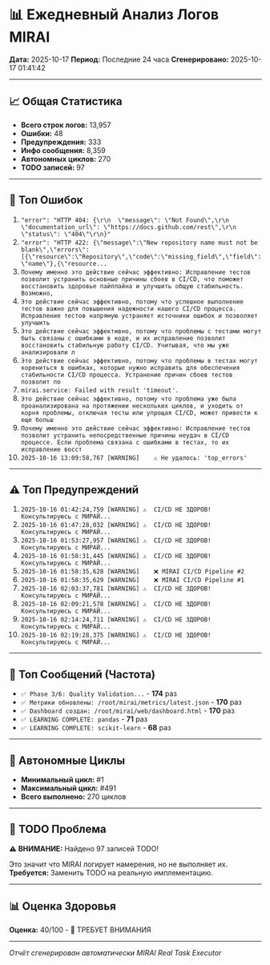 # 📊 Ежедневный Анализ Логов MIRAI

**Дата:** 2025-10-17
**Период:** Последние 24 часа
**Сгенерировано:** 2025-10-17 01:41:42

---

## 📈 Общая Статистика

- **Всего строк логов:** 13,957
- **Ошибки:** 48
- **Предупреждения:** 333
- **Инфо сообщения:** 8,359
- **Автономных циклов:** 270
- **TODO записей:** 97

---

## 🔴 Топ Ошибок

1. `"error": "HTTP 404: {\r\n  \"message\": \"Not Found\",\r\n  \"documentation_url\": \"https://docs.github.com/rest\",\r\n  \"status\": \"404\"\r\n}"`
2. `"error": "HTTP 422: {\"message\":\"New repository name must not be blank\",\"errors\":[{\"resource\":\"Repository\",\"code\":\"missing_field\",\"field\":\"name\"},{\"resource...`
3. `Почему именно это действие сейчас эффективно: Исправление тестов позволит устранить основные причины сбоев в CI/CD, что поможет восстановить здоровье пайплайна и улучшить общую стабильность. Возможно,`
4. `Это действие сейчас эффективно, потому что успешное выполнение тестов важно для повышения надежности нашего CI/CD процесса. Исправление тестов напрямую устраняет источники ошибок и позволяет улучшить `
5. `Это действие сейчас эффективно, потому что проблемы с тестами могут быть связаны с ошибками в коде, и их исправление позволит восстановить стабильную работу CI/CD. Учитывая, что мы уже анализировали л`
6. `Это действие сейчас эффективно, потому что проблемы в тестах могут корениться в ошибках, которые нужно исправить для обеспечения стабильности CI/CD процесса. Устранение причин сбоев тестов позволит по`
7. `mirai.service: Failed with result 'timeout'.`
8. `Это действие сейчас эффективно, потому что проблема уже была проанализирована на протяжении нескольких циклов, и уходить от корня проблемы, отключая тесты или упрощая CI/CD, может привести к еще больш`
9. `Почему именно это действие сейчас эффективно: Исправление тестов позволит устранить непосредственные причины неудач в CI/CD процессе. Если проблема связана с ошибками в тестах, то их исправление восст`
10. `2025-10-16 13:09:58,767 [WARNING]    ⚠️ Не удалось: 'top_errors'`

---

## ⚠️ Топ Предупреждений

1. `2025-10-16 01:42:24,759 [WARNING] ⚠️  CI/CD НЕ ЗДОРОВ! Консультируюсь с МИРАЙ...`
2. `2025-10-16 01:47:28,032 [WARNING] ⚠️  CI/CD НЕ ЗДОРОВ! Консультируюсь с МИРАЙ...`
3. `2025-10-16 01:53:27,957 [WARNING] ⚠️  CI/CD НЕ ЗДОРОВ! Консультируюсь с МИРАЙ...`
4. `2025-10-16 01:58:31,445 [WARNING] ⚠️  CI/CD НЕ ЗДОРОВ! Консультируюсь с МИРАЙ...`
5. `2025-10-16 01:58:35,628 [WARNING]    ❌ MIRAI CI/CD Pipeline #2`
6. `2025-10-16 01:58:35,629 [WARNING]    ❌ MIRAI CI/CD Pipeline #1`
7. `2025-10-16 02:03:37,781 [WARNING] ⚠️  CI/CD НЕ ЗДОРОВ! Консультируюсь с МИРАЙ...`
8. `2025-10-16 02:09:21,578 [WARNING] ⚠️  CI/CD НЕ ЗДОРОВ! Консультируюсь с МИРАЙ...`
9. `2025-10-16 02:14:24,711 [WARNING] ⚠️  CI/CD НЕ ЗДОРОВ! Консультируюсь с МИРАЙ...`
10. `2025-10-16 02:19:28,375 [WARNING] ⚠️  CI/CD НЕ ЗДОРОВ! Консультируюсь с МИРАЙ...`

---

## 💬 Топ Сообщений (Частота)

- `✅ Phase 3/6: Quality Validation...` - **174** раз
- `✅ Метрики обновлены: /root/mirai/metrics/latest.json` - **170** раз
- `✅ Dashboard создан: /root/mirai/web/dashboard.html` - **170** раз
- `✅ LEARNING COMPLETE: pandas` - **71** раз
- `✅ LEARNING COMPLETE: scikit-learn` - **68** раз

---

## 🔄 Автономные Циклы

- **Минимальный цикл:** #1
- **Максимальный цикл:** #491
- **Всего выполнено:** 270 циклов

---

## 🚨 TODO Проблема

⚠️ **ВНИМАНИЕ:** Найдено 97 записей TODO!

Это значит что MIRAI логирует намерения, но не выполняет их.
**Требуется:** Заменить TODO на реальную имплементацию.

---

## 📊 Оценка Здоровья

**Оценка:** 40/100 - 🔴 ТРЕБУЕТ ВНИМАНИЯ

---

*Отчёт сгенерирован автоматически MIRAI Real Task Executor*
